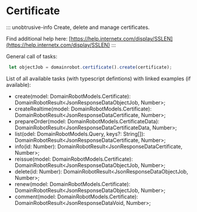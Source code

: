 # Certificate

::: unobtrusive-info
Create, delete and manage certificates.

Find additional help here: [https://help.internetx.com/display/SSLEN](https://help.internetx.com/display/SSLEN)
:::

General call of tasks:

```javascript
 let objectJob = domainrobot.certificate().create(certificate);
```

List of all available tasks (with typescript defintions) with linked examples (if available):

<!-- * [create](https://github.com/InterNetX/php-domainrobot-sdk/blob/master/example/certificate/CertificateCreate.php)(Certificate $certificate)
* [realtime](https://github.com/InterNetX/php-domainrobot-sdk/blob/master/example/certificate/CertificateCreateRealtime.php)(Certificate $certificate)
* [prepareOrder](https://github.com/InterNetX/php-domainrobot-sdk/blob/master/example/certificate/CertificatePrepareOrder.php)(CertificateData $certificateData)
* [list](https://github.com/InterNetX/php-domainrobot-sdk/blob/master/example/certificate/CertificateList.php)(Query $query = null)
* [info](https://github.com/InterNetX/php-domainrobot-sdk/blob/master/example/certificate/CertificateInfo.php)(int $id)
* [delete](https://github.com/InterNetX/php-domainrobot-sdk/blob/master/example/certificate/CertificateDelete.php)(int $id) -->

* create(model: DomainRobotModels.Certificate): DomainRobotResult<JsonResponseDataObjectJob, Number>;
* createRealtime(model: DomainRobotModels.Certificate): DomainRobotResult<JsonResponseDataCertificate, Number>;
* prepareOrder(model: DomainRobotModels.CertificateData): DomainRobotResult<JsonResponseDataCertificateData, Number>;
* list(odel: DomainRobotModels.Query, keys?: String[]): DomainRobotResult<JsonResponseDataCertificate, Number>;
* info(id: Number): DomainRobotResult<JsonResponseDataCertificate, Number>;
* reissue(model: DomainRobotModels.Certificate): DomainRobotResult<JsonResponseDataObjectJob, Number>;
* delete(id: Number): DomainRobotResult<JsonResponseDataObjectJob, Number>;
* renew(model: DomainRobotModels.Certificate): DomainRobotResult<JsonResponseDataObjectJob, Number>;
* comment(model: DomainRobotModels.Certificate): DomainRobotResult<JsonResponseDataVoid, Number>;
